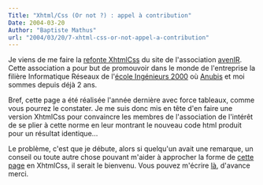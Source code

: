 ```yaml
---
Title: "Xhtml/Css (Or not ?) : appel à contribution"
Date: 2004-03-20
Author: "Baptiste Mathus"
url: "2004/03/20/7-xhtml-css-or-not-appel-a-contribution"
---
```




Je viens de me faire la [refonte XhtmlCss](/Avenir/avenIR_xhtml.html) du
site de l'association [avenIR](http://www.avenir.asso.fr/). Cette
association a pour but de promouvoir dans le monde de l'entreprise la
filière Informatique Réseaux de l'[école Ingénieurs
2000](http://www.ingenieurs2000.com/) où
[Anubis](http://www.genezys.net) et moi sommes depuis déjà 2 ans.

Bref, cette page a été réalisée l'année dernière avec force tableaux,
comme vous pourrez le constater. Je me suis donc mis en tête d'en faire
une version XhtmlCss pour convaincre les membres de l'association de
l'intérêt de se plier à cette norme en leur montrant le nouveau code
html produit pour un résultat identique...

Le problème, c'est que je débute, alors si quelqu'un avait une remarque,
un conseil ou toute autre chose pouvant m'aider à approcher la forme de
[cette page](http://www.avenir.asso.fr/) en XhtmlCss, il serait le
bienvenu. Vous pouvez m'écrire [là](mailto:batmat°at°mathus°point°org),
d'avance merci.


